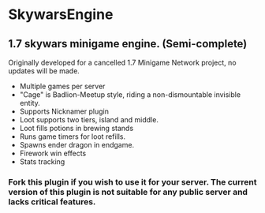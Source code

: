 # SkywarsEngine

## 1.7 skywars minigame engine. (Semi-complete)

Originally developed for a cancelled 1.7 Minigame Network project, no updates will be made.

* Multiple games per server
* "Cage" is Badlion-Meetup style, riding a non-dismountable invisible entity.
* Supports Nicknamer plugin
* Loot supports two tiers, island and middle.
* Loot fills potions in brewing stands
* Runs game timers for loot refills.
* Spawns ender dragon in endgame.
* Firework win effects
* Stats tracking

### Fork this plugin if you wish to use it for your server. The current version of this plugin is not suitable for any public server and lacks critical features.
